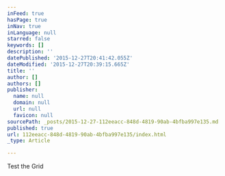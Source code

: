 ```yaml
---
inFeed: true
hasPage: true
inNav: true
inLanguage: null
starred: false
keywords: []
description: ''
datePublished: '2015-12-27T20:41:42.055Z'
dateModified: '2015-12-27T20:39:15.665Z'
title: ''
author: []
authors: []
publisher:
  name: null
  domain: null
  url: null
  favicon: null
sourcePath: _posts/2015-12-27-112eeacc-848d-4819-90ab-4bfba997e135.md
published: true
url: 112eeacc-848d-4819-90ab-4bfba997e135/index.html
_type: Article

---
```

Test the Grid